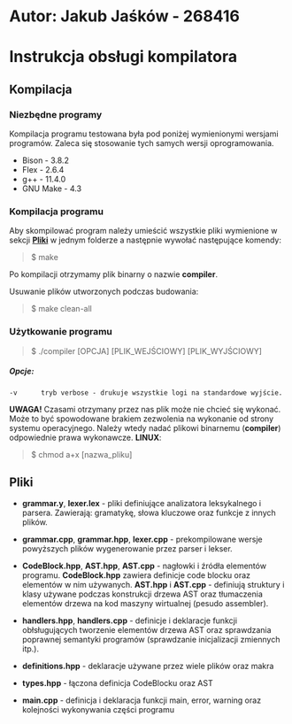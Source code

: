 # Autor: Jakub Jaśków - 268416
# Instrukcja obsługi kompilatora
## Kompilacja
### Niezbędne programy
Kompilacja programu testowana była pod poniżej wymienionymi wersjami programów. Zaleca się stosowanie tych samych wersji oprogramowania.
+ Bison -       3.8.2
+ Flex -        2.6.4
+ g++ -         11.4.0
+ GNU Make -    4.3

### Kompilacja programu
Aby skompilować program należy umieścić wszystkie pliki wymienione w sekcji **[Pliki](#pliki)** w jednym folderze a następnie wywołać następujące komendy:

>$ make

Po kompilacji otrzymamy plik binarny o nazwie **compiler**.

Usuwanie plików utworzonych podczas budowania:
>$ make clean-all

### Użytkowanie programu

>$ ./compiler [OPCJA] [PLIK_WEJŚCIOWY] [PLIK_WYJŚCIOWY]

##### Opcje:

    -v      tryb verbose - drukuje wszystkie logi na standardowe wyjście.

**UWAGA!**
Czasami otrzymany przez nas plik może nie chcieć się wykonać. Może to być spowodowane brakiem zezwolenia na wykonanie od strony systemu operacyjnego. Należy wtedy nadać plikowi binarnemu (**compiler**) odpowiednie prawa wykonawcze. **LINUX**: 

>$ chmod a+x [nazwa_pliku]

## Pliki
+ **grammar.y**, **lexer.lex** - pliki definiujące analizatora leksykalnego i parsera. Zawierają: gramatykę, słowa kluczowe oraz funkcje z innych plików.

+ **grammar.cpp**, **grammar.hpp**, **lexer.cpp** - prekompilowane wersje powyższych plików wygenerowanie przez parser i lekser.

+ **CodeBlock.hpp**, **AST.hpp**, **AST.cpp** - nagłowki i źródła elementów programu. **CodeBlock.hpp** zawiera definicje code blocku oraz elementów w nim używanych. **AST.hpp** i **AST.cpp** - definiują struktury i klasy używane podczas konstrukcji drzewa AST oraz tłumaczenia elementów drzewa na kod maszyny wirtualnej (pesudo assembler).

+ **handlers.hpp**, **handlers.cpp** - definicje i deklaracje funkcji obłsługujących tworzenie elementów drzewa AST oraz sprawdzania poprawnej semantyki programów (sprawdzanie inicjalizacji zmiennych itp.).

+ **definitions.hpp** - deklaracje używane przez wiele plików oraz makra

+ **types.hpp** - łączona definicja CodeBlocku oraz AST 

+ **main.cpp** - definicja i deklaracja funkcji main, error, warning oraz kolejności wykonywania części programu
